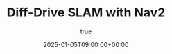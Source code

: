 ---
title: "Diff-Drive SLAM with Nav2"
date: 2025-01-05T09:00:00+00:00
description: Introduction to Sample Post
hero: images/error_plot.png
author:
  image: /images/sharwin_portrait.jpg
menu:
  sidebar:
    name: SLAM with Nav2
    identifier: slam-simulation
    weight: 7
tags: ["Basic", "Multi-lingual"]
categories: ["Basic"]
---